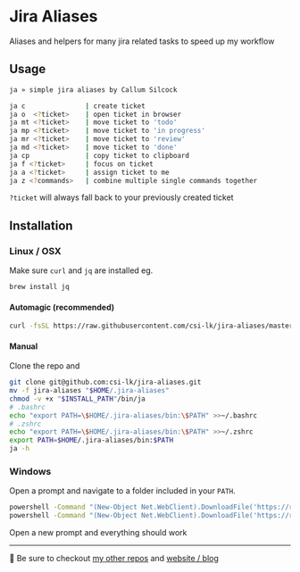 # Jira Aliases

Aliases and helpers for many jira related tasks to speed up my workflow

## Usage

```bash
ja » simple jira aliases by Callum Silcock

ja c               | create ticket
ja o  <?ticket>    | open ticket in browser
ja mt <?ticket>    | move ticket to 'todo'
ja mp <?ticket>    | move ticket to 'in progress'
ja mr <?ticket>    | move ticket to 'review'
ja md <?ticket>    | move ticket to 'done'
ja cp              | copy ticket to clipboard
ja f <?ticket>     | focus on ticket
ja a <?ticket>     | assign ticket to me
ja z <?commands>   | combine multiple single commands together
```

`?ticket` will always fall back to your previously created ticket

## Installation

### Linux / OSX

Make sure `curl` and `jq` are installed eg.

```bash
brew install jq
```

#### Automagic (recommended)

```bash
curl -fsSL https://raw.githubusercontent.com/csi-lk/jira-aliases/master/install | bash
```

#### Manual

Clone the repo and

```bash
git clone git@github.com:csi-lk/jira-aliases.git
mv -f jira-aliases "$HOME/.jira-aliases"
chmod -v +x "$INSTALL_PATH"/bin/ja
# .bashrc
echo "export PATH=\$HOME/.jira-aliases/bin:\$PATH" >>~/.bashrc
# .zshrc
echo "export PATH=\$HOME/.jira-aliases/bin:\$PATH" >>~/.zshrc
export PATH=$HOME/.jira-aliases/bin:$PATH
ja -h
```

### Windows

Open a prompt and navigate to a folder included in your `PATH`.

```bash
powershell -Command "(New-Object Net.WebClient).DownloadFile('https://raw.githubusercontent.com/csi-lk/jira-aliases/master/bin/ja', 'ja')"
powershell -Command "(New-Object Net.WebClient).DownloadFile('https://raw.githubusercontent.com/csi-lk/jira-aliases/master/bin/ja.cmd', 'ja.cmd')"
```

Open a new prompt and everything should work

---

🧔 Be sure to checkout [my other repos](https://github.com/csi-lk/) and [website / blog](https://csi.lk)
